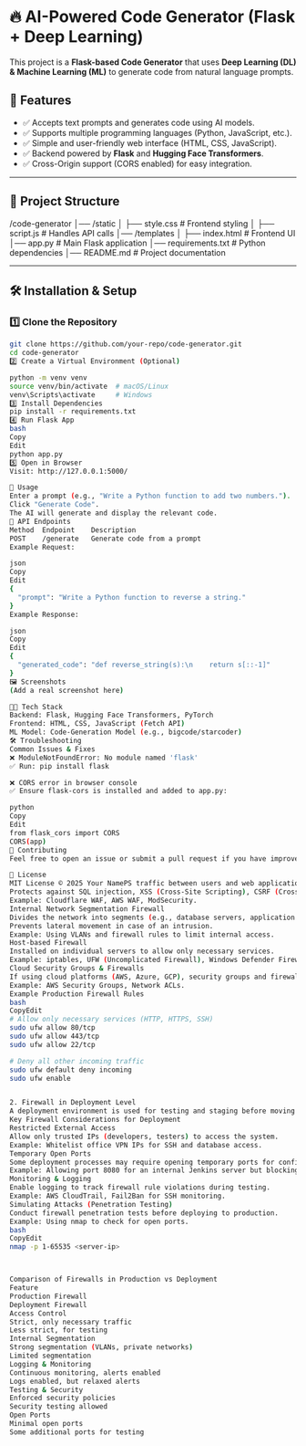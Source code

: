 
# 🔥 AI-Powered Code Generator (Flask + Deep Learning)

This project is a **Flask-based Code Generator** that uses **Deep Learning (DL) & Machine Learning (ML)** to generate code from natural language prompts.

## 🚀 Features
- ✅ Accepts text prompts and generates code using AI models.
- ✅ Supports multiple programming languages (Python, JavaScript, etc.).
- ✅ Simple and user-friendly web interface (HTML, CSS, JavaScript).
- ✅ Backend powered by **Flask** and **Hugging Face Transformers**.
- ✅ Cross-Origin support (CORS enabled) for easy integration.

---

## 📂 Project Structure
/code-generator 
│── /static 
│      ├── style.css # Frontend styling
│      ├── script.js # Handles API calls 
│── /templates 
│      ├── index.html # Frontend UI
│── app.py # Main Flask application 
│── requirements.txt # Python dependencies 
│── README.md # Project documentation




---

## 🛠️ Installation & Setup

### 1️⃣ Clone the Repository
```bash
git clone https://github.com/your-repo/code-generator.git
cd code-generator
2️⃣ Create a Virtual Environment (Optional)

python -m venv venv
source venv/bin/activate  # macOS/Linux
venv\Scripts\activate     # Windows
3️⃣ Install Dependencies
pip install -r requirements.txt
4️⃣ Run Flask App
bash
Copy
Edit
python app.py
5️⃣ Open in Browser
Visit: http://127.0.0.1:5000/

🎯 Usage
Enter a prompt (e.g., "Write a Python function to add two numbers.").
Click "Generate Code".
The AI will generate and display the relevant code.
🔧 API Endpoints
Method	Endpoint	Description
POST	/generate	Generate code from a prompt
Example Request:

json
Copy
Edit
{
  "prompt": "Write a Python function to reverse a string."
}
Example Response:

json
Copy
Edit
{
  "generated_code": "def reverse_string(s):\n    return s[::-1]"
}
🖼️ Screenshots
(Add a real screenshot here)

🧑‍💻 Tech Stack
Backend: Flask, Hugging Face Transformers, PyTorch
Frontend: HTML, CSS, JavaScript (Fetch API)
ML Model: Code-Generation Model (e.g., bigcode/starcoder)
🛠️ Troubleshooting
Common Issues & Fixes
❌ ModuleNotFoundError: No module named 'flask'
✅ Run: pip install flask

❌ CORS error in browser console
✅ Ensure flask-cors is installed and added to app.py:

python
Copy
Edit
from flask_cors import CORS
CORS(app)
🤝 Contributing
Feel free to open an issue or submit a pull request if you have improvements!

📜 License
MIT License © 2025 Your NamePS traffic between users and web applications.
Protects against SQL injection, XSS (Cross-Site Scripting), CSRF (Cross-Site Request Forgery), etc.
Example: Cloudflare WAF, AWS WAF, ModSecurity.
Internal Network Segmentation Firewall
Divides the network into segments (e.g., database servers, application servers, frontend).
Prevents lateral movement in case of an intrusion.
Example: Using VLANs and firewall rules to limit internal access.
Host-based Firewall
Installed on individual servers to allow only necessary services.
Example: iptables, UFW (Uncomplicated Firewall), Windows Defender Firewall.
Cloud Security Groups & Firewalls
If using cloud platforms (AWS, Azure, GCP), security groups and firewall rules help limit access.
Example: AWS Security Groups, Network ACLs.
Example Production Firewall Rules
bash
CopyEdit
# Allow only necessary services (HTTP, HTTPS, SSH)
sudo ufw allow 80/tcp
sudo ufw allow 443/tcp
sudo ufw allow 22/tcp

# Deny all other incoming traffic
sudo ufw default deny incoming
sudo ufw enable


2. Firewall in Deployment Level
A deployment environment is used for testing and staging before moving to production. The security needs here are slightly relaxed but should still protect the system from unauthorized access.
Key Firewall Considerations for Deployment
Restricted External Access
Allow only trusted IPs (developers, testers) to access the system.
Example: Whitelist office VPN IPs for SSH and database access.
Temporary Open Ports
Some deployment processes may require opening temporary ports for configuration.
Example: Allowing port 8080 for an internal Jenkins server but blocking it in production.
Monitoring & Logging
Enable logging to track firewall rule violations during testing.
Example: AWS CloudTrail, Fail2Ban for SSH monitoring.
Simulating Attacks (Penetration Testing)
Conduct firewall penetration tests before deploying to production.
Example: Using nmap to check for open ports.
bash
CopyEdit
nmap -p 1-65535 <server-ip>



Comparison of Firewalls in Production vs Deployment
Feature
Production Firewall
Deployment Firewall
Access Control
Strict, only necessary traffic
Less strict, for testing
Internal Segmentation
Strong segmentation (VLANs, private networks)
Limited segmentation
Logging & Monitoring
Continuous monitoring, alerts enabled
Logs enabled, but relaxed alerts
Testing & Security
Enforced security policies
Security testing allowed
Open Ports
Minimal open ports
Some additional ports for testing



